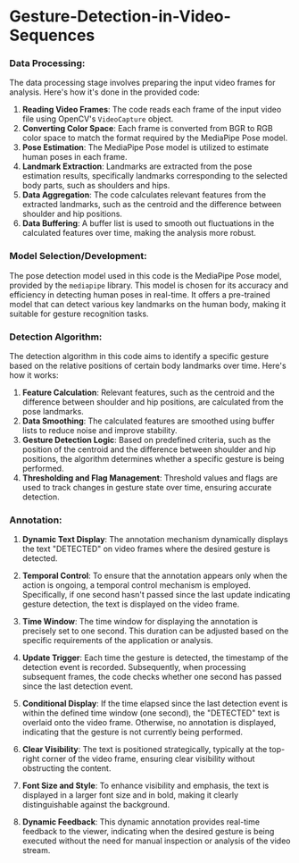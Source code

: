 # Gesture-Detection-in-Video-Sequences

### Data Processing:
The data processing stage involves preparing the input video frames for analysis. Here's how it's done in the provided code:

1. **Reading Video Frames**: The code reads each frame of the input video file using OpenCV's `VideoCapture` object.
2. **Converting Color Space**: Each frame is converted from BGR to RGB color space to match the format required by the MediaPipe Pose model.
3. **Pose Estimation**: The MediaPipe Pose model is utilized to estimate human poses in each frame.
4. **Landmark Extraction**: Landmarks are extracted from the pose estimation results, specifically landmarks corresponding to the selected body parts, such as shoulders and hips.
5. **Data Aggregation**: The code calculates relevant features from the extracted landmarks, such as the centroid and the difference between shoulder and hip positions.
6. **Data Buffering**: A buffer list is used to smooth out fluctuations in the calculated features over time, making the analysis more robust.

### Model Selection/Development:
The pose detection model used in this code is the MediaPipe Pose model, provided by the `mediapipe` library. This model is chosen for its accuracy and efficiency in detecting human poses in real-time. It offers a pre-trained model that can detect various key landmarks on the human body, making it suitable for gesture recognition tasks.

### Detection Algorithm:
The detection algorithm in this code aims to identify a specific gesture based on the relative positions of certain body landmarks over time. Here's how it works:

1. **Feature Calculation**: Relevant features, such as the centroid and the difference between shoulder and hip positions, are calculated from the pose landmarks.
2. **Data Smoothing**: The calculated features are smoothed using buffer lists to reduce noise and improve stability.
3. **Gesture Detection Logic**: Based on predefined criteria, such as the position of the centroid and the difference between shoulder and hip positions, the algorithm determines whether a specific gesture is being performed.
4. **Thresholding and Flag Management**: Threshold values and flags are used to track changes in gesture state over time, ensuring accurate detection.

### Annotation:

1. **Dynamic Text Display**: The annotation mechanism dynamically displays the text "DETECTED" on video frames where the desired gesture is detected.
  
2. **Temporal Control**: To ensure that the annotation appears only when the action is ongoing, a temporal control mechanism is employed. Specifically, if one second hasn't passed since the last update indicating gesture detection, the text is displayed on the video frame.

3. **Time Window**: The time window for displaying the annotation is precisely set to one second. This duration can be adjusted based on the specific requirements of the application or analysis.

4. **Update Trigger**: Each time the gesture is detected, the timestamp of the detection event is recorded. Subsequently, when processing subsequent frames, the code checks whether one second has passed since the last detection event.

5. **Conditional Display**: If the time elapsed since the last detection event is within the defined time window (one second), the "DETECTED" text is overlaid onto the video frame. Otherwise, no annotation is displayed, indicating that the gesture is not currently being performed.

6. **Clear Visibility**: The text is positioned strategically, typically at the top-right corner of the video frame, ensuring clear visibility without obstructing the content.

7. **Font Size and Style**: To enhance visibility and emphasis, the text is displayed in a larger font size and in bold, making it clearly distinguishable against the background.

8. **Dynamic Feedback**: This dynamic annotation provides real-time feedback to the viewer, indicating when the desired gesture is being executed without the need for manual inspection or analysis of the video stream.
